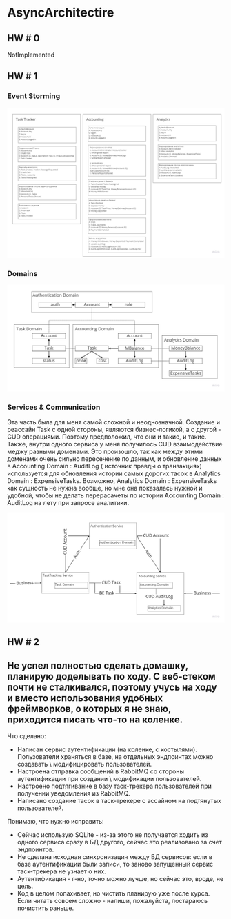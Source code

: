 # AsyncArchitectire

## HW # 0
NotImplemented

## HW # 1

### Event Storming

![Event Storming](hw1/EventStorming.jpg "Event Storming")

### Domains

![Domains](hw1/Domains.jpg "Domains")

### Services & Communication

Эта часть была для меня самой сложной и неоднозначной. Создание и реассайн Task с одной стороны, являются бизнес-логикой, а с другой - CUD операциями. Поэтому предположил, что они и такие, и такие.
Также, внутри одного сервиса у меня получилось CUD взаимодействие меджу разными доменами. Это произошло, так как между этими доменами очень сильно пересечение по данным, и обновление данных в Accounting Domain : AuditLog ( источник правды о транзакциях) используется для обновления истории самых дорогих тасок в Analytics Domain : ExpensiveTasks.
Возможно, Analytics Domain : ExpensiveTasks как сущность не нужна вообще, но мне она показалась нужной и удобной, чтобы не делать перерасачеты по истории Accounting Domain : AuditLog на лету при запросе аналитики.

![ServicesAndComms](hw1/Services%26Communications.jpg "ServicesAndComms")


## HW # 2

Не успел полностью сделать домашку, планирую доделывать по ходу. С веб-стеком почти не сталкивался, поэтому учусь на ходу и вместо использования удобных фреймворков, о которых я не знаю, приходится писать что-то на коленке.
---
Что сделано:
* Написан сервис аутентификации (на коленке, с костылями). Пользователи храняться в базе, на отдельных эндпоинтах можно создавать \ модифицировать пользователей.
* Настроена отправка сообщений в RabbitMQ со стороны аутентификации при создании \ модификации пользователей.
* Настроено подтягивание в базу таск-трекера пользователей при получении уведомления из RabbitMQ.
* Написано создание тасок в таск-трекере с ассайном на подтянутых пользователей.

Понимаю, что нужно исправить:
* Сейчас использую SQLite - из-за этого не получается ходить из одного сервиса сразу в БД другого, сейчас это реализовано за счет эндпоинтов.
* Не сделана исходная синхронизация между БД сервисов: если в базе аутентификации были записи, то заново запущенный сервис таск-трекера не узнает о них.
* Аутентификация - г-но, точно можно лучше, но сейчас это, вроде, не цель.
* Код в целом попахивает, но чистить планирую уже после курса. Если читать совсем сложно - напиши, пожалуйста, постараюсь почистить раньше.
